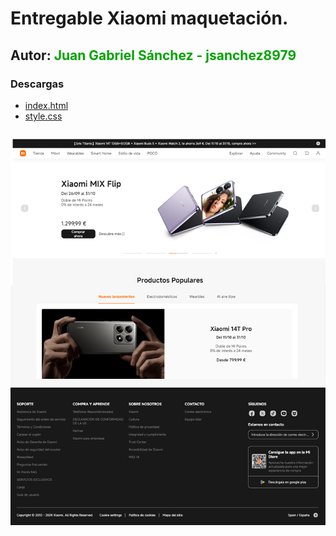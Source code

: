 # Entregable Xiaomi maquetación.

## Autor: <span style="color: #00a300;"> Juan Gabriel Sánchez - jsanchez8979 </span>

### Descargas

- [index.html](src/index.html)
- [style.css](src/css/style.css)

<div style="display: flex; justify-content: center;">

![alt](Enunciado/captura-xiaomi.jpg)

</div>



